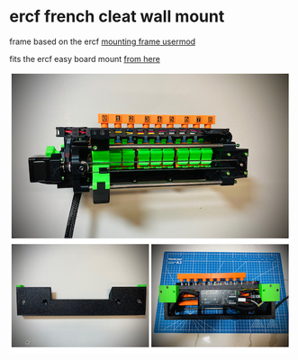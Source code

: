 # ercf french cleat wall mount

frame based on the ercf [mounting frame usermod](https://github.com/EtteGit/EnragedRabbitProject/tree/main/usermods/Mounting%20Frame)

fits the ercf easy board mount [from here](https://github.com/EtteGit/EnragedRabbitProject/blob/main/Carrot_Feeder/Stls/Supports/Adjustable%20mount/Option/ERCF_Easy_Brd_Bracket_Mount.stl)

![french cleat mount](./images/mount.jpg)
